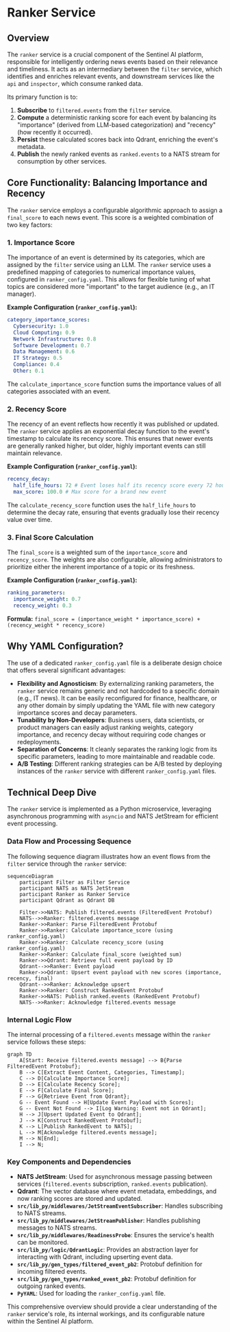 # Ranker Service

## Overview

The `ranker` service is a crucial component of the Sentinel AI platform, responsible for intelligently ordering news events based on their relevance and timeliness. It acts as an intermediary between the `filter` service, which identifies and enriches relevant events, and downstream services like the `api` and `inspector`, which consume ranked data.

Its primary function is to:
1.  **Subscribe** to `filtered.events` from the `filter` service.
2.  **Compute** a deterministic ranking score for each event by balancing its "importance" (derived from LLM-based categorization) and "recency" (how recently it occurred).
3.  **Persist** these calculated scores back into Qdrant, enriching the event's metadata.
4.  **Publish** the newly ranked events as `ranked.events` to a NATS stream for consumption by other services.

## Core Functionality: Balancing Importance and Recency

The `ranker` service employs a configurable algorithmic approach to assign a `final_score` to each news event. This score is a weighted combination of two key factors:

### 1. Importance Score

The importance of an event is determined by its categories, which are assigned by the `filter` service using an LLM. The `ranker` service uses a predefined mapping of categories to numerical importance values, configured in `ranker_config.yaml`. This allows for flexible tuning of what topics are considered more "important" to the target audience (e.g., an IT manager).

**Example Configuration (`ranker_config.yaml`):**
```yaml
category_importance_scores:
  Cybersecurity: 1.0
  Cloud Computing: 0.9
  Network Infrastructure: 0.8
  Software Development: 0.7
  Data Management: 0.6
  IT Strategy: 0.5
  Compliance: 0.4
  Other: 0.1
```

The `calculate_importance_score` function sums the importance values of all categories associated with an event.

### 2. Recency Score

The recency of an event reflects how recently it was published or updated. The `ranker` service applies an exponential decay function to the event's timestamp to calculate its recency score. This ensures that newer events are generally ranked higher, but older, highly important events can still maintain relevance.

**Example Configuration (`ranker_config.yaml`):**
```yaml
recency_decay:
  half_life_hours: 72 # Event loses half its recency score every 72 hours
  max_score: 100.0 # Max score for a brand new event
```

The `calculate_recency_score` function uses the `half_life_hours` to determine the decay rate, ensuring that events gradually lose their recency value over time.

### 3. Final Score Calculation

The `final_score` is a weighted sum of the `importance_score` and `recency_score`. The weights are also configurable, allowing administrators to prioritize either the inherent importance of a topic or its freshness.

**Example Configuration (`ranker_config.yaml`):**
```yaml
ranking_parameters:
  importance_weight: 0.7
  recency_weight: 0.3
```

**Formula:**
`final_score = (importance_weight * importance_score) + (recency_weight * recency_score)`

## Why YAML Configuration?

The use of a dedicated `ranker_config.yaml` file is a deliberate design choice that offers several significant advantages:

*   **Flexibility and Agnosticism**: By externalizing ranking parameters, the `ranker` service remains generic and not hardcoded to a specific domain (e.g., IT news). It can be easily reconfigured for finance, healthcare, or any other domain by simply updating the YAML file with new category importance scores and decay parameters.
*   **Tunability by Non-Developers**: Business users, data scientists, or product managers can easily adjust ranking weights, category importance, and recency decay without requiring code changes or redeployments.
*   **Separation of Concerns**: It cleanly separates the ranking logic from its specific parameters, leading to more maintainable and readable code.
*   **A/B Testing**: Different ranking strategies can be A/B tested by deploying instances of the `ranker` service with different `ranker_config.yaml` files.

## Technical Deep Dive

The `ranker` service is implemented as a Python microservice, leveraging asynchronous programming with `asyncio` and NATS JetStream for efficient event processing.

### Data Flow and Processing Sequence

The following sequence diagram illustrates how an event flows from the `filter` service through the `ranker` service:

```mermaid
sequenceDiagram
    participant Filter as Filter Service
    participant NATS as NATS JetStream
    participant Ranker as Ranker Service
    participant Qdrant as Qdrant DB

    Filter->>NATS: Publish filtered.events (FilteredEvent Protobuf)
    NATS-->>Ranker: filtered.events message
    Ranker->>Ranker: Parse FilteredEvent Protobuf
    Ranker->>Ranker: Calculate importance_score (using ranker_config.yaml)
    Ranker->>Ranker: Calculate recency_score (using ranker_config.yaml)
    Ranker->>Ranker: Calculate final_score (weighted sum)
    Ranker->>Qdrant: Retrieve full event payload by ID
    Qdrant-->>Ranker: Event payload
    Ranker->>Qdrant: Upsert event payload with new scores (importance, recency, final)
    Qdrant-->>Ranker: Acknowledge upsert
    Ranker->>Ranker: Construct RankedEvent Protobuf
    Ranker->>NATS: Publish ranked.events (RankedEvent Protobuf)
    NATS-->>Ranker: Acknowledge filtered.events message
```

### Internal Logic Flow

The internal processing of a `filtered.events` message within the `ranker` service follows these steps:

```mermaid
graph TD
    A[Start: Receive filtered.events message] --> B{Parse FilteredEvent Protobuf};
    B --> C[Extract Event Content, Categories, Timestamp];
    C --> D[Calculate Importance Score];
    D --> E[Calculate Recency Score];
    E --> F[Calculate Final Score];
    F --> G{Retrieve Event from Qdrant};
    G -- Event Found --> H[Update Event Payload with Scores];
    G -- Event Not Found --> I[Log Warning: Event not in Qdrant];
    H --> J[Upsert Updated Event to Qdrant];
    J --> K[Construct RankedEvent Protobuf];
    K --> L[Publish RankedEvent to NATS];
    L --> M[Acknowledge filtered.events message];
    M --> N[End];
    I --> N;
```

### Key Components and Dependencies

*   **NATS JetStream**: Used for asynchronous message passing between services (`filtered.events` subscription, `ranked.events` publication).
*   **Qdrant**: The vector database where event metadata, embeddings, and now ranking scores are stored and updated.
*   **`src/lib_py/middlewares/JetStreamEventSubscriber`**: Handles subscribing to NATS streams.
*   **`src/lib_py/middlewares/JetStreamPublisher`**: Handles publishing messages to NATS streams.
*   **`src/lib_py/middlewares/ReadinessProbe`**: Ensures the service's health can be monitored.
*   **`src/lib_py/logic/QdrantLogic`**: Provides an abstraction layer for interacting with Qdrant, including upserting event data.
*   **`src/lib_py/gen_types/filtered_event_pb2`**: Protobuf definition for incoming filtered events.
*   **`src/lib_py/gen_types/ranked_event_pb2`**: Protobuf definition for outgoing ranked events.
*   **`PyYAML`**: Used for loading the `ranker_config.yaml` file.

This comprehensive overview should provide a clear understanding of the `ranker` service's role, its internal workings, and its configurable nature within the Sentinel AI platform.
